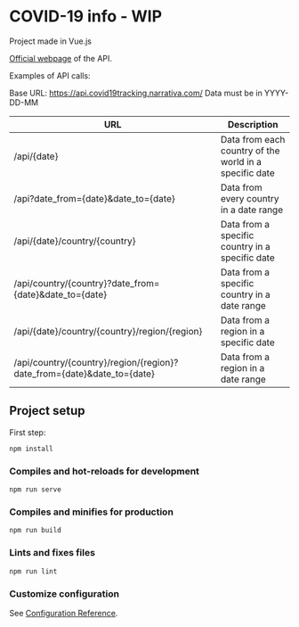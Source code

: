 # COVID-19 info - WIP

Project made in Vue.js

[Official webpage](https://covid19api.com/) of  the API.

Examples of API calls:

Base URL: https://api.covid19tracking.narrativa.com/
Data must be in YYYY-DD-MM

| URL | Description |
| ------ | ----------- |
| /api/{date} | Data from each country of the world in a specific date |
| /api?date_from={date}&date_to={date} | Data from every country in a date range |
| /api/{date}/country/{country} | Data from a specific country in a specific date |
| /api/country/{country}?date_from={date}&date_to={date} | Data from a specific country in a date range |
| /api/{date}/country/{country}/region/{region} | Data from a region in a specific date |
| /api/country/{country}/region/{region}?date_from={date}&date_to={date} | Data from a region in a date range |


## Project setup
First step:
```
npm install
```

### Compiles and hot-reloads for development
```
npm run serve
```

### Compiles and minifies for production
```
npm run build
```

### Lints and fixes files
```
npm run lint
```

### Customize configuration
See [Configuration Reference](https://cli.vuejs.org/config/).





